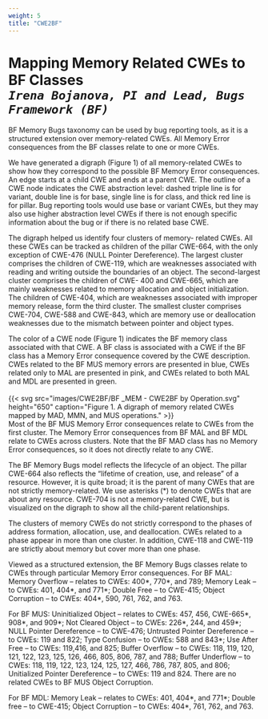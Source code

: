 ```yaml
---
weight: 5
title: "CWE2BF"
---
```

# Mapping Memory Related CWEs to BF Classes <br/>_`Irena Bojanova, PI and Lead, Bugs Framework (BF)`_

BF Memory Bugs taxonomy can be used by bug reporting tools, as it is a structured extension over memory-related CWEs. All Memory Error consequences from the BF classes relate to one or more CWEs.

We have generated a digraph (Figure 1) of all memory-related CWEs to show how they correspond to the possible BF Memory Error consequences. An edge starts at a child CWE and ends at a parent CWE. The outline of a CWE node indicates the CWE abstraction level: dashed triple line is for variant, double line is for base, single line is for class, and thick red line is for pillar. Bug reporting tools would use base or variant CWEs, but they may also use higher abstraction level CWEs if there is not enough specific information about the bug or if there is no related base CWE.

The digraph helped us identify four clusters of memory- related CWEs. All these CWEs can be tracked as children of the pillar CWE-664, with the only exception of CWE-476 (NULL Pointer Dereference). The largest cluster comprises the children of CWE-119, which are weaknesses associated with reading and writing outside the boundaries of an object. The second-largest cluster comprises the children of CWE- 400 and CWE-665, which are mainly weaknesses related to memory allocation and object initialization. The children of CWE-404, which are weaknesses associated with improper memory release, form the third cluster. The smallest cluster comprises CWE-704, CWE-588 and CWE-843, which are memory use or deallocation weaknesses due to the mismatch between pointer and object types.

The color of a CWE node (Figure 1) indicates the BF memory class associated with that CWE. A BF class is associated with a CWE if the BF class has a Memory Error consequence covered by the CWE description. CWEs related to the BF MUS memory errors are presented in blue, CWEs related only to MAL are presented in pink, and CWEs related to both MAL and MDL are presented in green.
<br/><br/>
{{< svg src="images/CWE2BF/BF _MEM - CWE2BF by Operation.svg" height="650" caption="Figure 1. A digraph of memory related CWEs mapped by MAD, MMN, and MUS operations." >}}
<br/>
Most of the BF MUS Memory Error consequences relate to CWEs from the first cluster. The Memory Error consequences from BF MAL and BF MDL relate to CWEs across clusters. Note that the BF MAD class has no Memory Error consequences, so it does not directly relate to any CWE.

The BF Memory Bugs model reflects the lifecycle of an object. The pillar CWE-664 also reflects the “lifetime of creation, use, and release” of a resource. However, it is quite broad; it is the parent of many CWEs that are not strictly memory-related. We use asterisks (*) to denote CWEs that are about any resource. CWE-704 is not a memory-related CWE, but is visualized on the digraph to show all the child-parent relationships.

The clusters of memory CWEs do not strictly correspond to the phases of address formation, allocation, use, and deallocation. CWEs related to a phase appear in more than one cluster. In addition, CWE-118 and CWE-119 are strictly about memory but cover more than one phase.

Viewed as a structured extension, the BF Memory Bugs classes relate to CWEs through particular Memory Error consequences. For BF MAL: Memory Overflow – relates to CWEs: 400*, 770*, and 789; Memory Leak – to CWEs: 401, 404*, and 771*; Double Free – to CWE-415; Object Corruption – to CWEs: 404*, 590, 761, 762, and 763.

For BF MUS: Uninitialized Object – relates to CWEs: 457, 456, CWE-665*, 908*, and 909*; Not Cleared Object – to CWEs: 226*, 244, and 459*; NULL Pointer Dereference – to CWE-476; Untrusted Pointer Dereference – to CWEs: 119 and 822; Type Confusion – to CWEs: 588 and 843*; Use After Free – to CWEs: 119,416, and 825; Buffer Overflow – to CWEs: 118, 119, 120, 121, 122, 123, 125, 126, 466, 805, 806, 787, and 788; Buffer Underflow – to CWEs: 118, 119, 122, 123, 124, 125, 127, 466, 786, 787, 805, and 806; Unitialized Pointer Dereference – to CWEs: 119 and 824. There are no related CWEs to BF MUS Object Corruption.

For BF MDL: Memory Leak – relates to CWEs: 401, 404*, and 771*; Double free – to CWE-415; Object Corruption – to CWEs: 404*, 761, 762, and 763.